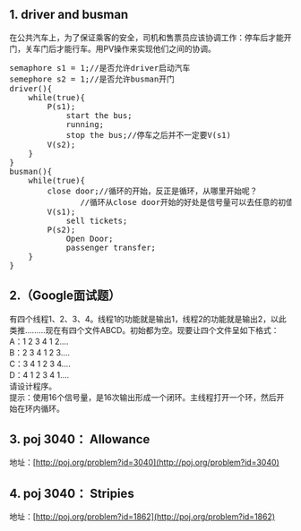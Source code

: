 ## 1. driver and busman ##
在公共汽车上，为了保证乘客的安全，司机和售票员应该协调工作：停车后才能开门，关车门后才能行车。用PV操作来实现他们之间的协调。
<pre>
semaphore s1 = 1;//是否允许driver启动汽车
semephore s2 = 1;//是否允许busman开门
driver(){
	while(true){
		P(s1);
			start the bus;
			running;
			stop the bus;//停车之后并不一定要V(s1)
		V(s2);
	}
}
busman(){
	while(true){
		close door;//循环的开始，反正是循环，从哪里开始呢？
		 	   //循环从close door开始的好处是信号量可以去任意的初值
		V(s1);
			sell tickets;
		P(s2);
			Open Door;
			passenger transfer;
	}
}
</pre>

## 2.（Google面试题） ##
有四个线程1、2、3、4。线程1的功能就是输出1，线程2的功能就是输出2，以此类推.........现在有四个文件ABCD。初始都为空。现要让四个文件呈如下格式：  
A：1 2 3 4 1 2....  
B：2 3 4 1 2 3....  
C：3 4 1 2 3 4....  
D：4 1 2 3 4 1....  
请设计程序。  
提示：使用16个信号量，是16次输出形成一个闭环。主线程打开一个环，然后开始在环内循环。

## 3. poj 3040： Allowance ##
地址：[http://poj.org/problem?id=3040](http://poj.org/problem?id=3040)

## 4. poj 3040： Stripies ##
地址：[http://poj.org/problem?id=1862](http://poj.org/problem?id=1862)